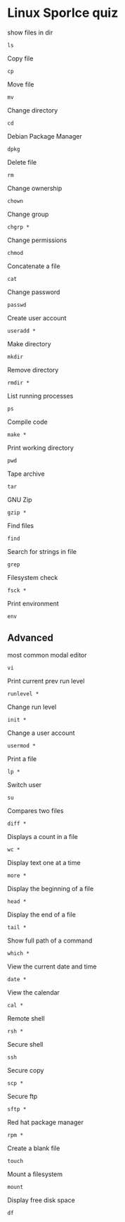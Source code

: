# Linux Sporlce quiz

show files in dir

```ls```

Copy file		

```cp```

Move file		

```mv```

Change directory	

```cd```

Debian Package Manager		

```dpkg```

Delete file						

```rm```

Change ownership				

```chown```

Change group					

```chgrp *```

Change permissions				

```chmod```

Concatenate a file				

```cat```

Change password					

```passwd```

Create user account				

```useradd *```

Make directory					

```mkdir```

Remove directory				

```rmdir *```

List running processes		

```ps```

Compile code		

```make *```

Print working directory			

```pwd```

Tape archive					

```tar```

GNU Zip							

```gzip *```

Find files						

```find```

Search for strings in file		

```grep```

Filesystem check				

```fsck *```

Print environment				

```env```


## Advanced 

most common modal editor				

```vi```

Print current prev run level			

```runlevel *```

Change run level						

```init *```

Change a user account					

```usermod *```

Print a file							

```lp *```

Switch user								

```su```

Compares two files						

```diff *```

Displays a count in a file				

```wc *```

Display text one at a time				

```more *```

Display the beginning of a file			

```head *```

Display the end of a file				

```tail *```

Show full path of a command				

```which *```

View the current date and time			

```date *```

View the calendar						

```cal *```

Remote shell							

```rsh *```

Secure shell							

```ssh```

Secure copy								

```scp *```

Secure ftp								

```sftp *```

Red hat package manager					

```rpm *```

Create a blank file						

```touch```

Mount a filesystem						

```mount```

Display free disk space					

```df``` 
